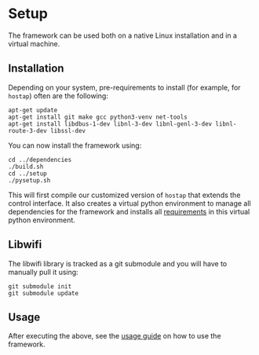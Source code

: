 # Setup

The framework can be used both on a native Linux installation and in a virtual machine.

## Installation

Depending on your system, pre-requirements to install (for example, for `hostap`) often are the following:
```
apt-get update
apt-get install git make gcc python3-venv net-tools
apt-get install libdbus-1-dev libnl-3-dev libnl-genl-3-dev libnl-route-3-dev libssl-dev 
```

You can now install the framework using:
```
cd ../dependencies
./build.sh
cd ../setup
./pysetup.sh
```

This will first compile our customized version of `hostap` that extends the control interface.
It also creates a virtual python environment to manage all dependencies for the framework and installs all [requirements](requirements.txt) in this virtual python environment.


## Libwifi

The libwifi library is tracked as a git submodule and you will have to manually pull it using:
```
git submodule init
git submodule update
```

## Usage

After executing the above, see the [usage guide](../docs/USAGE.md) on how to use the framework.


